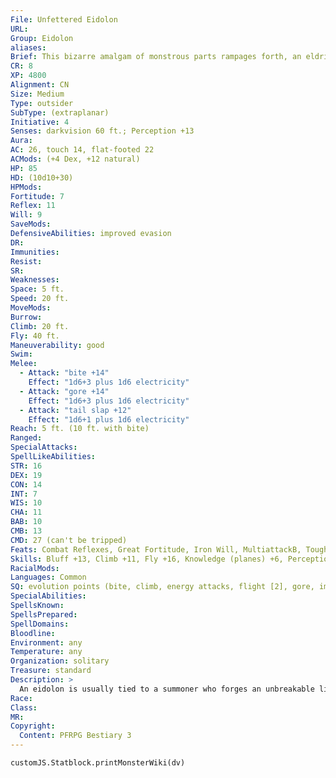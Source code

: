 ```yaml
---
File: Unfettered Eidolon
URL: 
Group: Eidolon
aliases: 
Brief: This bizarre amalgam of monstrous parts rampages forth, an eldritch rune seared upon its forehead.
CR: 8
XP: 4800
Alignment: CN
Size: Medium
Type: outsider
SubType: (extraplanar)
Initiative: 4
Senses: darkvision 60 ft.; Perception +13
Aura: 
AC: 26, touch 14, flat-footed 22
ACMods: (+4 Dex, +12 natural)
HP: 85
HD: (10d10+30)
HPMods: 
Fortitude: 7
Reflex: 11
Will: 9
SaveMods: 
DefensiveAbilities: improved evasion
DR: 
Immunities: 
Resist: 
SR: 
Weaknesses: 
Space: 5 ft.
Speed: 20 ft.
MoveMods: 
Burrow: 
Climb: 20 ft.
Fly: 40 ft.
Maneuverability: good
Swim: 
Melee: 
  - Attack: "bite +14"
    Effect: "1d6+3 plus 1d6 electricity"
  - Attack: "gore +14"
    Effect: "1d6+3 plus 1d6 electricity"
  - Attack: "tail slap +12"
    Effect: "1d6+1 plus 1d6 electricity"
Reach: 5 ft. (10 ft. with bite)
Ranged: 
SpecialAttacks: 
SpellLikeAbilities: 
STR: 16
DEX: 19
CON: 14
INT: 7
WIS: 10
CHA: 11
BAB: 10
CMB: 13
CMD: 27 (can't be tripped)
Feats: Combat Reflexes, Great Fortitude, Iron Will, MultiattackB, Toughness, Weapon Finesse
Skills: Bluff +13, Climb +11, Fly +16, Knowledge (planes) +6, Perception +13, Sense Motive +8, Stealth +12
RacialMods: 
Languages: Common
SQ: evolution points (bite, climb, energy attacks, flight [2], gore, improved evasion, improved natural armor [2], reach [bite], tail, tail slap)
SpecialAbilities: 
SpellsKnown: 
SpellsPrepared: 
SpellDomains: 
Bloodline: 
Environment: any
Temperature: any
Organization: solitary
Treasure: standard
Description: >
  An eidolon is usually tied to a summoner who forges an unbreakable link with a being not of his world, calling upon it and sending it back to its otherworldly home as he needs. When a summoner dies, this link is destroyed and the eidolon is banished back from whence it came. Occasionally, however, this link between eidolon and summoner is unnaturally severed, usually as a result of powerful magic or some bizarre death, freeing the eidolon upon the world. Few can predict what specific events might cause an eidolon to become unfettered, but those that do become stranded on a plane alien to them, released to act as they please. An eidolon that loses its link to its summoner loses its link to its home realm, and many unfettered eidolons go mad, the glowing runes that once represented their bonds burning painful scars onto their bodies. Unfettered eidolons are not quite as powerful as normal eidolons, but without their evolutions tied to their summoners' whims, these bizarre and varied creatures continue to evolve and advance on their own.   CREATING AN UNFETTERED EIDOLON  Unfettered eidolons can take on many shapes and sizes. The stats presented here are for a Medium unfettered eidolon with the serpentine base form and 17 evolution points, but an eidolon can take almost any form. An unfettered eidolon has one of four base forms: aquatic, biped, quadruped, or serpentine. Each base form determines an eidolon's speed, good and bad saves, and ability scores, and allots 5 of its starting 8 evolution points to starting evolutions (the bonuses from these starting evolutions are already factored into the starting statistics). Each base form starts at Medium size. An unfettered eidolon can increase to Large size or larger by spending additional evolution points (see below).  Aquatic Base Form: Speed 20 ft., swim 40 ft.; Saves Fort (good), Ref (good), Will (bad); Ability Scores Str 16, Dex 12, Con 13, Int 7, Wis 10, Cha 11; Starting Evolutions bite, gills, improved natural armor, swim (2).  Biped Base Form: Speed 30 ft.; Saves Fort (good), Ref (bad), Will (good); Ability Scores Str 16, Dex 12, Con 13, Int 7, Wis 10, Cha 11; Starting Evolutions arms, claws, legs.  Quadruped Base Form: Speed 40 ft.; Saves Fort (good), Ref (good), Will (bad); Ability Scores Str 14, Dex 14, Con 13, Int 7, Wis 10, Cha 11; Starting Evolutions bite, legs (2).  Serpentine Base Form: Speed 20 ft., climb 20 ft.; Saves Fort (bad), Ref (good), Will (good); Ability Scores Str 12, Dex 16, Con 13, Int 7, Wis 10, Cha 11; Starting Evolutions bite, climb, reach (bite), tail, tail slap.  An unfettered eidolon begins with 1 Hit Die, a +2 natural armor bonus, and the evasion ability. As an unfettered eidolon's Hit Dice increase (see Evolution Points, below), it gains additional bonuses and abilities. At 2 Hit Dice, and every 3 HD thereafter, an unfettered eidolon's base armor bonus increases by +2. This bonus may be split between an armor bonus and a natural armor bonus. Also at 2 Hit Dice, and every 3 HD thereafter, an unfettered eidolon adds +1 to both its Strength and Dexterity scores. At 5 Hit Dice, and every 4 HD thereafter, an unfettered eidolon adds +1 to any one of its ability scores. At 7 Hit Dice, an unfettered eidolon gains Multiattack as a bonus feat.  Evolution Points  Unfettered eidolons have a number of evolution points (EP) you can use to purchase abilities and defenses in addition to those presented above. An unfettered eidolon starts with 8 EP, regardless of its base form. For each additional EP spent beyond 8, an unfettered eidolon's Hit Dice increase by 1. An unfettered eidolon's CR increases with its Hit Dice, as outlined on Table 1-2 on page 291 of the Pathfinder RPG Bestiary using the "outsider" line. Many of these abilities are universal monster rules detailed starting on page 292 of this book.   Arms (Ex, 2 EP): Grows an additional pair of arms and hands. The eidolon must have the Weapon Training evolution in order to use weapons.  Bite (Ex, 1 EP): Gains a bite attack (1d6 damage).  Burrow (Ex, 3 EP): Gains a burrow speed equal to 1/2 its base speed. The eidolon must have at least 7 Hit Dice to select this evolution.  Claw (Ex, 1 EP): Gains two claw attacks (1d4 damage). The eidolon must have arms or legs to take this evolution.  Climb (Ex, 1 EP): Gains a climb speed equal to its base speed. For each additional EP spent on this evolution, this speed increases by 20 feet.  Energy Attacks (Su, 2 EP): Choose one energy type (acid, cold, electricity, or fire). All of the eidolon's natural attacks deal +1d6 points of damage of this energy type. The eidolon must have at least 4 Hit Dice to select this evolution.  Flight (Ex, 2 EP): Grows wings, gaining a fly speed equal to its base speed (good maneuverability). For each additional EP spent, the fly speed increases by 20 feet. The eidolon must have at least 4 Hit Dice to select this evolution.  Gills (Ex, 1 EP): Can breathe underwater indefinitely in addition to air.  Gore (Ex, 2 EP): Gains a gore attack (1d6 damage).  Huge (Ex, 6 EP): Grows to Huge size (adjusting its Strength, Constitution, Dexterity, natural armor bonus, and size modifier to attacks and AC as detailed on page 296 of the Bestiary, and increasing the damage of all of its attacks as detailed on page 297 of this book). If the eidolon has the biped base form, its reach increases to 15 feet (10 feet for all other base forms). The eidolon must have the Large evolution and at least 10 Hit Dice to select this evolution.  Improved Evasion (Ex, 3 EP): Gains improved evasion.  Improved Natural Armor (Ex, 1 EP): Gains a +2 bonus to its natural armor. This evolution can be taken once if it has 3 or fewer Hit Dice, and one additional time for every 4 additional Hit Dice the eidolon has.  Large (Ex, 4 EP): Grows to Large size (adjusting its Strength, Constitution, Dexterity, natural armor bonus, and size modifier to attacks and AC as detailed on page 296 of the Bestiary, and increasing the damage of all of its attacks as detailed on page 297 of this book). If the eidolon has the biped base form, it also gains 10-foot reach. The eidolon must have at least 6 Hit Dice to select this evolution.  Legs (Ex, 2 EP): Grows an additional pair of legs. Each pair of legs increases the eidolon's base speed by 10 feet.  Magical Flight (Su, 4 EP): Flies by means of magic, gaining a fly speed equal to its base speed (perfect maneuverability).   For each additional EP spent, this speed increases by 20 feet. The eidolon must have at least 4 Hit Dice before selecting this evolution.  Reach (Ex, 1 EP): The reach of one of the eidolon's attacks increases by 5 feet.  Resistance (Ex, 1 EP): Gains resistance 5 against one energy type (acid, cold, electricity, fire, or sonic).  Slam (Ex, 1 EP): Gains a slam attack (1d8 damage). The eidolon must have arms to take this evolution.  Sting (Ex, 1 EP): Gains a sting attack (1d4 damage). The eidolon must have a tail to take this evolution.  Swim (Ex, 1 EP): Gains a swim speed equal to its base speed. For each additional EP spent, this speed increases by 20 feet.  Tail (Ex, 1 EP): Grows a long, powerful tail, gaining a +2 racial bonus on Acrobatics checks made to balance on a surface.  Tail Slap (Ex, 1 EP): Gains a tail slap attack (1d6 damage). The eidolon must have a tail to take this evolution.  Weapon Training (Ex, 2 or 4 EP): Gains Simple Weapon Proficiency as a bonus feat. For 2 additional EP, it gains proficiency with all martial weapons as well.  Small Eidolons  The standard eidolon starts as Medium-sized, but Small eidolons are also possible. Compared to a Medium eidolon, a Small eidolon gains +2 to its Dexterity, -4 to its Strength, and -2 to its Constitution. It also gains a +1 size bonus to its AC and on attack rolls, a -1 size penalty on its CMB and to its CMD score, and a +4 size bonus on Stealth skill checks. If it can fly, it gains a +2 size bonus on Fly skill checks. Reduce the damage of all of its attacks by one step.
Race: 
Class: 
MR: 
Copyright:
  Content: PFRPG Bestiary 3
---
```

```dataviewjs
customJS.Statblock.printMonsterWiki(dv)
```
